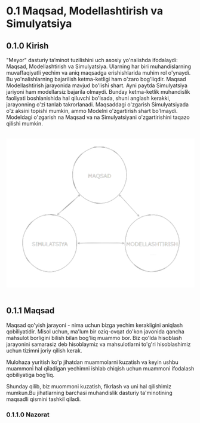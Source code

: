 # 0.1 Maqsad, Modellashtirish va Simulyatsiya

## 0.1.0 Kirish

"Meyor" dasturiy ta’minot tuzilishini uch asosiy yo'nalishda ifodalaydi: Maqsad, Modellashtirish va Simulyatsiya. Ularning har biri muhandislarning muvaffaqiyatli yechim va aniq maqsadga erishishlarida muhim rol o'ynaydi. Bu yo'nalishlarning bajarilish ketma-ketligi ham o'zaro bog'liqdir. Maqsad Modellashtirish jarayonida mavjud bo'lishi shart. Ayni paytda Simulyatsiya jariyoni ham modellarsiz bajarila olmaydi. Bunday ketma-ketlik muhandislik faoliyati boshlanishida hal qiluvchi bo'lsada, shuni anglash kerakki, jarayonning o'zi tanlab takrorlanadi. Maqsaddagi o'zgarish Simulyatsiyada o'z aksini topishi mumkin, ammo Modelni o'zgartirish shart bo'lmaydi. Modeldagi o'zgarish na Maqsad va na Simulyatsiyani o'zgartirishini taqazo qilishi mumkin.

<br />
    <div align=center>
        <img src="./Resurslar/Maqsad, Modellashtirish va Simulyatsiya/maqsad,modellashtirish va simulyatsiya.png" />
    </div>
<br />


## 0.1.1 Maqsad

Maqsad qo'yish jarayoni - nima uchun bizga yechim kerakligini aniqlash qobiliyatidir. Misol uchun, ma'lum bir oziq-ovqat do'kon javonida qancha mahsulot borligini bilish bilan bog'liq muammo bor. Biz qo'lda hisoblash jarayonini samarasiz deb hisoblaymiz va mahsulotlarni to'g'ri hisoblashimiz uchun tizimni joriy qilish kerak.

Mulohaza yuritish ko'p jihatdan muammolarni kuzatish va keyin ushbu muammoni hal qiladigan yechimni ishlab chiqish uchun muammoni ifodalash qobiliyatiga bog'liq.

Shunday qilib, biz muommoni kuzatish, fikrlash va uni hal qilishimiz mumkun.Bu jihatlarning barchasi muhandislik dasturiy ta'minotining maqsadli qismini tashkil qiladi.

### 0.1.1.0 Nazorat
